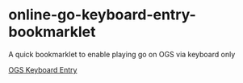 # online-go-keyboard-entry-bookmarklet
A quick bookmarklet to enable playing go on OGS via keyboard only

[OGS Keyboard Entry](javascript:%21function%28%29%7B0%3D%3D%24%28%22%23bookmarklet-move%22%29.length%26%26%28%24%28%22%23game-controls%22%29.prepend%28%22%3Cinput+placeholder%3D%27Type+coords+%28ie%3A+q17%29%2C+press+enter%27+type%3D%27text%27+id%3D%27bookmarklet-move%27+style%3D%27color%3Ablack+%21important%3Bfont-weight%3Abold%3Bbackground%3A%23F5E59F+%21important%3Bheight%3A50px%3Bwidth%3A94%25%3Bmargin%3A10px%3Boutline%3A2px+solid+%230A0+%21important%3Btext-transform%3A+uppercase%3B%27+%2F%3E%22%29%2C%24%28%22%23bookmarklet-move%22%29.on%28%22keyup%22%2Cfunction%28a%29%7Bif%2813%3D%3Da.which%7C%7C32%3D%3Da.which%29%7Bvar+b%3D%24%28%22%23bookmarklet-move%22%29.val%28%29.toLowerCase%28%29%3Bif%28b.length%3E%3D2%26%26b.length%3C%3D3%29%7Bvar+c%3Db.charAt%280%29%2Cd%3Db.substring%281%29%3Bd%3DparseInt%28d%29%2Cc.charCodeAt%280%29%3E104%26%26%28c%3DString.fromCharCode%28c.charCodeAt%280%29-1%29%29%2Cd%3E0%26%26d%3C26%26%26c.charCodeAt%280%29%3E%3D97%26%26c.charCodeAt%280%29%3C%3D115%26%26%28d%3DString.fromCharCode%2820-d%2B64%29%2Cc%3Dc.toLowerCase%28%29%2Cd%3Dd.toLowerCase%28%29%2Cd.charCodeAt%280%29%3E%3D97%26%26d.charCodeAt%280%29%3C%3D115%26%26%28window.goban.sendMove%28%7Bmove%3Ac%2Bd%2Cauth%3Agoban.game_connection_data.auth%2Cgame_id%3Agoban.game_id%2Cplayer_id%3Agoban.player_id%7D%29%2C%24%28%22%23bookmarklet-move%22%29.val%28%22%22%29%29%29%7D%7D%7D%29%29%7D%28%29%3B)
